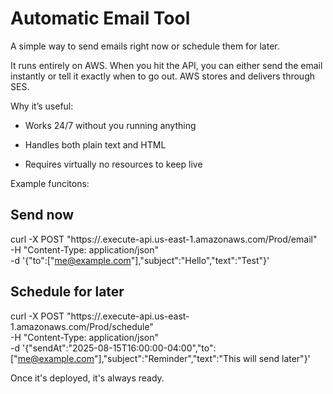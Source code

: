 # Automatic Email Tool

A simple way to send emails right now or schedule them for later.

It runs entirely on AWS. When you hit the API, you can either send the email instantly or tell it exactly when to go out. AWS stores and delivers through SES.

Why it’s useful:

- Works 24/7 without you running anything

- Handles both plain text and HTML

- Requires virtually no resources to keep live

Example funcitons:

## Send now
curl -X POST "https://<api-id>.execute-api.us-east-1.amazonaws.com/Prod/email" \
  -H "Content-Type: application/json" \
  -d '{"to":["me@example.com"],"subject":"Hello","text":"Test"}'

## Schedule for later
curl -X POST "https://<api-id>.execute-api.us-east-1.amazonaws.com/Prod/schedule" \
  -H "Content-Type: application/json" \
  -d '{"sendAt":"2025-08-15T16:00:00-04:00","to":["me@example.com"],"subject":"Reminder","text":"This will send later"}'

Once it's deployed, it's always ready.
